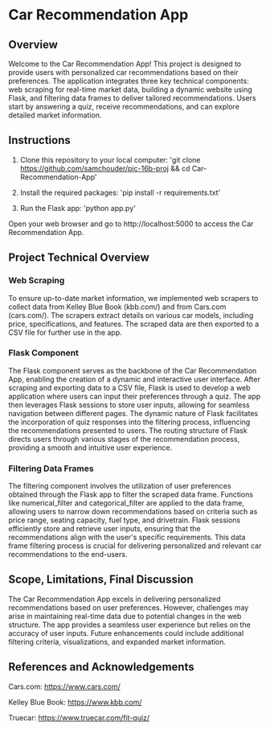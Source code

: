 # __Car Recommendation App__
## Overview
Welcome to the Car Recommendation App! This project is designed to provide users with personalized car recommendations based on their preferences. The application integrates three key technical components: web scraping for real-time market data, building a dynamic website using Flask, and filtering data frames to deliver tailored recommendations. Users start by answering a quiz, receive recommendations, and can explore detailed market information.

## Instructions
1. Clone this repository to your local computer:
'git clone https://github.com/samchouder/pic-16b-proj && cd Car-Recommendation-App'

2. Install the required packages:
'pip install -r requirements.txt'

3. Run the Flask app:
'python app.py' 

Open your web browser and go to http://localhost:5000 to access the Car Recommendation App.

## Project Technical Overview
### Web Scraping
To ensure up-to-date market information, we implemented web scrapers to collect data from Kelley Blue Book (kbb.com/) and from Cars.com (cars.com/). The scrapers extract details on various car models, including price, specifications, and features. The scraped data are then exported to a CSV file for further use in the app.

### Flask Component
The Flask component serves as the backbone of the Car Recommendation App, enabling the creation of a dynamic and interactive user interface. After scraping and exporting data to a CSV file, Flask is used to develop a web application where users can input their preferences through a quiz. The app then leverages Flask sessions to store user inputs, allowing for seamless navigation between different pages. The dynamic nature of Flask facilitates the incorporation of quiz responses into the filtering process, influencing the recommendations presented to users. The routing structure of Flask directs users through various stages of the recommendation process, providing a smooth and intuitive user experience.

### Filtering Data Frames
The filtering component involves the utilization of user preferences obtained through the Flask app to filter the scraped data frame. Functions like numerical_filter and categorical_filter are applied to the data frame, allowing users to narrow down recommendations based on criteria such as price range, seating capacity, fuel type, and drivetrain. Flask sessions efficiently store and retrieve user inputs, ensuring that the recommendations align with the user's specific requirements. This data frame filtering process is crucial for delivering personalized and relevant car recommendations to the end-users.


## Scope, Limitations, Final Discussion
The Car Recommendation App excels in delivering personalized recommendations based on user preferences. However, challenges may arise in maintaining real-time data due to potential changes in the web structure. The app provides a seamless user experience but relies on the accuracy of user inputs. Future enhancements could include additional filtering criteria, visualizations, and expanded market information.

## References and Acknowledgements
Cars.com: https://www.cars.com/

Kelley Blue Book: https://www.kbb.com/

Truecar: https://www.truecar.com/fit-quiz/ 